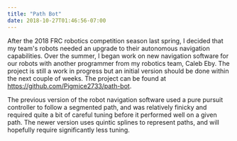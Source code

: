 ```yaml
---
title: "Path Bot"
date: 2018-10-27T01:46:56-07:00
---
```


After the 2018 FRC robotics competition season last spring, I decided that my team's robots needed an upgrade to their autonomous navigation capabilities. Over the summer, I began work on new navigation software for our robots with another programmer from my robotics team, Caleb Eby. The project is still a work in progress but an initial version should be done within the next couple of weeks. The project can be found at https://github.com/Pigmice2733/path-bot.

The previous version of the robot navigation software used a pure pursuit controller to follow a segmented path, and was relatively finicky and required quite a bit of careful tuning before it performed well on a given path. The newer version uses quintic splines to represent paths, and will hopefully require significantly less tuning.
